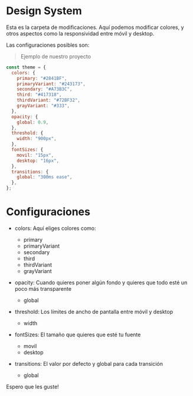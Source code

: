 # Design System

Esta es la carpeta de modificaciones. Aquí podemos modificar colores, y otros aspectos como la responsividad entre móvil y desktop.

Las configuraciones posibles son:

> Ejemplo de nuestro proyecto

```js
const theme = {
  colors: {
    primary: "#2841BF",
    primaryVariant: "#243173",
    secondary: "#A73B3C",
    third: "#417318",
    thirdVariant: "#72BF32",
    grayVariant: "#333",
  },
  opacity: {
    global: 0.9,
  },
  threshold: {
    width: "900px",
  },
  fontSizes: {
    movil: "15px",
    desktop: "16px",
  },
  transitions: {
    global: "300ms ease",
  },
};
```

# Configuraciones

- colors: Aquí eliges colores como:

  - primary
  - primaryVariant
  - secondary
  - third
  - thirdVariant
  - grayVariant

- opacity: Cuando quieres poner algún fondo y quieres que todo esté un poco más transparente

  - global

- threshold: Los límites de ancho de pantalla entre móvil y desktop

  - width

- fontSizes: El tamaño que quieres que esté tu fuente

  - movil
  - desktop

- transitions: El valor por defecto y global para cada transición

  - global

Espero que les guste!
